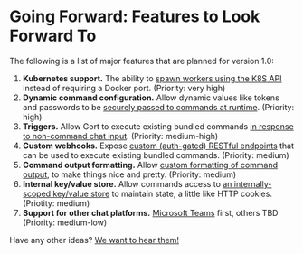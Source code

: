 # Going Forward: Features to Look Forward To

The following is a list of major features that are planned for version 1.0:

1. **Kubernetes support.** The ability to [spawn workers using the K8S API](https://github.com/getgort/gort/issues/95) instead of requiring a Docker port. (Priority: very high)
1. **Dynamic command configuration.** Allow dynamic values like tokens and passwords to be [securely passed to commands at runtime](https://github.com/getgort/gort/issues/114). (Priority: high)
1. **Triggers.** Allow Gort to execute existing bundled commands [in response to non-command chat input](https://github.com/getgort/gort/issues/117). (Priority: medium-high)
1. **Custom webhooks.** Expose [custom (auth-gated) RESTful endpoints](https://github.com/getgort/gort/issues/118) that can be used to execute existing bundled commands. (Priority: medium)
1. **Command output formatting.** Allow [custom formatting of command output](https://github.com/getgort/gort/issues/114), to make things nice and pretty. (Priority: medium)
1. **Internal key/value store.** Allow commands access to [an internally-scoped key/value store](https://github.com/getgort/gort/issues/128) to maintain state, a little like HTTP cookies. (Priotity: medium)
1. **Support for other chat platforms.** [Microsoft Teams](https://github.com/getgort/gort/issues/121) first, others TBD (Priority: medium-low)

Have any other ideas? [We want to hear them!](https://github.com/getgort/gort/issues)
